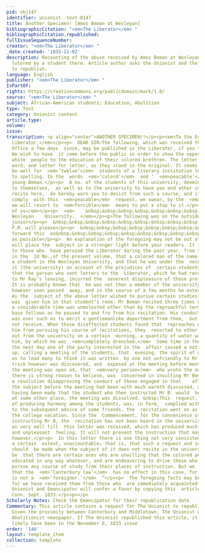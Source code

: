 ```yaml
---
pid: obj147
identifier: unionist--text-0147
title: Another Specimen! [Amos Beman at Wesleyan]
bibliographicCitation: "<em>The Liberator</em> "
bibliographicCitation.republished: 
fullIssueSequenceNumber: 
creator: "<em>The Liberator</em> "
_date.created: '1833-11-02'
description: Recounting of the abuse received by Amos Beman at Wesleyan when he was
  tutored by a student there. Article author asks the Unionist and the Emancipator
  to republish.
language: English
publisher: "<em>The Liberator</em> "
IsPartOf: 
rights: https://creativecommons.org/publicdomain/mark/1.0/
source: "<em>The Liberator</em> "
subject: African-American students; Education; Abolition
type: Text
category: Unionist content
article.type: 
volume: 
issue: 
transcription: <p align="center">ANOTHER SPECIMEN!!</p><p><em>To the Editor of the
  Liberator,</em></p><p>  DEAR SIR—The following, which was received through the Post
  Office a few days  since, may be published in the Liberator, if you think proper.
  We wish to have  it come before the public in order to show the opposition of certain
  white  people to the education of their colored brethren. The letter is given, word  for
  word, and letter for letter, as they stand in the original. It seems to us  it would
  be well for  <em>‘twelve’</em>  students of a literary institution to pay some attention
  to spelling. In the  words  <em>‘colord’</em>  and ‘  <em>peacable’</em>  for example.</p><p>To
  young Beman.</p><p>  A no. of the students of this university, deeming it derogatory
  to themselves,  as well as to the university to have you and other colord people
  recite here,  do hereby warn you to desist from such a course, and if you fail to
  comply  with this  <em>peacable</em>  request, we swear, by the  <em>ETERNAL GODS!</em>  that
  we will resort to  <em>forcible</em>  means to put a stop to it.</p><p>  &nbsp;&nbsp;&nbsp;&nbsp;&nbsp;&nbsp;&nbsp;&nbsp;&nbsp;&nbsp;&nbsp;&nbsp;&nbsp;&nbsp;&nbsp;&nbsp;&nbsp;&nbsp;&nbsp;&nbsp;&nbsp;&nbsp;&nbsp;&nbsp;&nbsp;&nbsp;&nbsp;&nbsp;&nbsp;&nbsp;&nbsp;&nbsp;&nbsp;&nbsp;&nbsp;&nbsp;&nbsp;&nbsp;&nbsp;&nbsp;&nbsp;&nbsp;&nbsp;&nbsp;&nbsp;&nbsp;&nbsp;&nbsp;&nbsp;&nbsp;&nbsp;&nbsp;&nbsp;&nbsp;&nbsp;&nbsp;&nbsp;&nbsp;&nbsp;&nbsp;&nbsp;&nbsp;&nbsp;&nbsp;&nbsp;&nbsp;&nbsp;&nbsp;&nbsp;&nbsp;&nbsp;&nbsp;&nbsp;&nbsp;&nbsp;&nbsp;&nbsp;&nbsp;&nbsp;&nbsp;&nbsp;&nbsp;&nbsp;&nbsp;&nbsp;&nbsp;&nbsp;&nbsp;&nbsp;&nbsp;&nbsp;&nbsp;&nbsp;&nbsp;&nbsp;&nbsp;&nbsp;&nbsp;&nbsp;&nbsp;&nbsp;&nbsp;&nbsp;&nbsp;&nbsp;&nbsp;&nbsp;  <em>Twelve
  of us</em></p><p>  <em>    &nbsp;&nbsp;&nbsp;&nbsp;&nbsp;&nbsp;&nbsp;&nbsp;&nbsp;&nbsp;&nbsp;
  Wesleyan    University.  </em></p><p>The following was on the outside of the letter:</p><p>  &nbsp;&nbsp;&nbsp;&nbsp;&nbsp;&nbsp;&nbsp;&nbsp;&nbsp;&nbsp;&nbsp;&nbsp;&nbsp;&nbsp;&nbsp;&nbsp;&nbsp;&nbsp;&nbsp;&nbsp;&nbsp;&nbsp;&nbsp;&nbsp;&nbsp;&nbsp;&nbsp;&nbsp;&nbsp;&nbsp;&nbsp;&nbsp;&nbsp;&nbsp;&nbsp;  To</p><p>  &nbsp;&nbsp;&nbsp;&nbsp;&nbsp;&nbsp;&nbsp;&nbsp;&nbsp;&nbsp;&nbsp;&nbsp;&nbsp;&nbsp;&nbsp;&nbsp;&nbsp;&nbsp;&nbsp;&nbsp;&nbsp;&nbsp;&nbsp;&nbsp;&nbsp;&nbsp;&nbsp;&nbsp;&nbsp;&nbsp;&nbsp;&nbsp;&nbsp;&nbsp;&nbsp;&nbsp;&nbsp;&nbsp;&nbsp;&nbsp;&nbsp;&nbsp;&nbsp;&nbsp;&nbsp;&nbsp;&nbsp;&nbsp;&nbsp;&nbsp;&nbsp;&nbsp;&nbsp;&nbsp;&nbsp;&nbsp;&nbsp;&nbsp;&nbsp;  Beman
  junior</p><p>  &nbsp;&nbsp;&nbsp;&nbsp;&nbsp;&nbsp;&nbsp;&nbsp;&nbsp;&nbsp;&nbsp;&nbsp;&nbsp;&nbsp;&nbsp;&nbsp;&nbsp;&nbsp;&nbsp;&nbsp;&nbsp;&nbsp;&nbsp;  The
  P.M. will please</p><p>  &nbsp;&nbsp;&nbsp;&nbsp;&nbsp;&nbsp;&nbsp;&nbsp;&nbsp;&nbsp;&nbsp;&nbsp;&nbsp;&nbsp;&nbsp;&nbsp;&nbsp;&nbsp;&nbsp;&nbsp;&nbsp;&nbsp;&nbsp;  to
  forward this  as&nbsp;&nbsp;&nbsp;&nbsp;&nbsp;&nbsp;&nbsp;&nbsp;&nbsp;&nbsp;&nbsp;&nbsp;&nbsp;&nbsp;&nbsp;&nbsp;&nbsp;&nbsp;  Middletown</p><p>  &nbsp;&nbsp;&nbsp;&nbsp;&nbsp;&nbsp;&nbsp;&nbsp;&nbsp;&nbsp;&nbsp;&nbsp;&nbsp;&nbsp;&nbsp;&nbsp;&nbsp;&nbsp;&nbsp;&nbsp;&nbsp;&nbsp;&nbsp;  soon
  as possible</p><p>  An explanation of the foregoing may not be out of place, and
  will place the  subject in a stronger light before your readers. It is well known
  to those who  have perused the Liberator during the past year, from the facts given
  in the  2d No.,of the present volume, that a colored man of the name of Ray was  formerly
  a student in the Wesleyan University, and that he was under the  necessity of leaving
  it (the university) on account of the prejudices of  certain students. We are informed
  that the person who sent letters to the  Liberator, which he had received relative
  to Mr Ray’s leaving, incurred the  severest displeasure of those prejudiced students.
  It is probably known that  he was not then a member of the university. The excitement
  however soon passed  away, and in the course of a few months he entered the university.
  As the  subject of the above letter wished to pursue certain studies, instruction
  was  given him in that student’s room. Mr Beman recited three times each week, and  for
  a considerable time was unmolested other than by the reproachful terms of  a few
  base fellows as he passed to and fro from his recitation. His conduct  towards others
  was ever such as to merit a gentlemanlike deportment from them,  but this he did
  not receive. When those disaffected students found that  reproaches did not deter
  him from pursuing his course of recitations, they  resorted to other means. In going
  out from the university on a certain  morning, a quantity of water was thrown upon
  him, by which he was  <em>completely drenched.</em>  Some time in the course of
  the next day one of the party interested in the  affair caused a notice to be put
  up, calling a meeting of the students, that  evening, the spirit of which was such
  as to lead many to think it was written  by one not unfriendly to Mr Beman. This
  trick however was discovered, and  exposed at the meeting before mentioned. When
  the meeting was open ed, that  <em>very person</em>  who wrote the notice, and who,
  there is strong reason to believe, was  concerned in insulting Mr Beman, rose and  <em>    offered
  a resolution disapproving the conduct of those engaged in that    affair.  </em>  After
  the subject before the meeting had been with much warmth discussed, and  a request
  having been made that the student who then instructed Mr B. would  hear him recite
  at some other place, the meeting was dissolved. &nbsp;This  request, for the sake
  of producing harmony among the students, was, in form,  complied with, but owing
  to the subsequent advice of some friends, the  recitation went on as before, till
  the college vacation. Since the  Commencement, for the convenience of him who is
  instructing Mr B, the  recitation has not been heard in the university. All went
  on very well till  this letter was received, which has produced much excitement
  and unpleasant  feeling. It will not prevent the instruction that may be desired
  however.</p><p>  In this letter there is one thing not very consistent, and, to
  a certain  extent, unaccountable; that is, that such a request and such a threat
  should  be made when the subject of it does not recite in the university. It may
  be  that there are certain ones who are unwilling that the colored people should  be
  educated in any way whatever, and are endeavoring to drive those who may  wish to
  pursue any course of study from their places of instruction. But we  feel thankful
  that the  <em>‘Canterbury law’</em>  has no effect in this case, for the subject
  is not a  <em>‘foreigner.’</em>  ”</p><p>  The foregoing facts may be relied on,
  for we have received them from those who  are immediately acquainted with the circumstances.</p><p>  The
  Unionist and Emancipator will confer a favor by copying this  article.&nbsp;&nbsp;&nbsp;&nbsp;&nbsp;&nbsp;&nbsp;&nbsp;&nbsp;&nbsp;&nbsp;&nbsp;&nbsp;&nbsp;&nbsp;&nbsp;&nbsp;&nbsp;&nbsp;&nbsp;&nbsp;&nbsp;&nbsp;&nbsp;&nbsp;&nbsp;&nbsp;  TRUTH</p><p>MIDDLETOWN,
  Conn. Sept. 1833.</p><p></p>
Scholarly Notes: Check the Emancipator for their republication date
Commentary: This article contains a request for The Unionist to republish this article.
  Given the proximity between Canterbury and Middletown, The Unionist was the closest
  Abolitionist newspaper. If The Unionist republished this article, it would most
  likely have been in the November 6, 1833 issue
order: '146'
layout: template_item
collection: template
---
```

